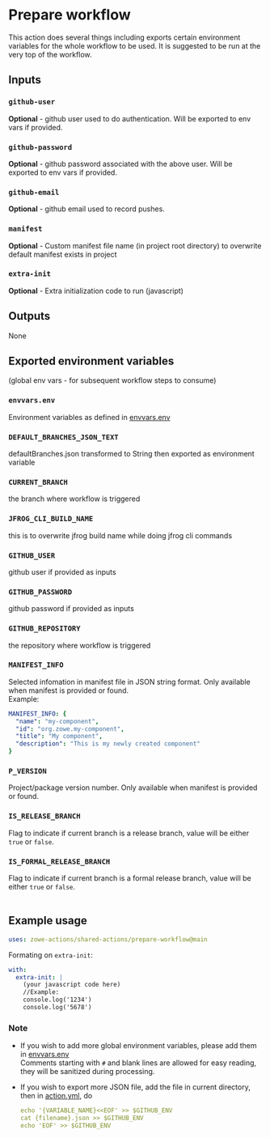 # Prepare workflow

This action does several things including exports certain environment variables for the whole workflow to be used. It is suggested to be run at the very top of the workflow.

## Inputs

### `github-user`

**Optional** - github user used to do authentication. Will be exported to env vars if provided.

### `github-password`

**Optional** - github password associated with the above user. Will be exported to env vars if provided.

### `github-email`

**Optional** - github email used to record pushes.

### `manifest`

**Optional** - Custom manifest file name (in project root directory) to overwrite default manifest exists in project

### `extra-init`

**Optional** - Extra initialization code to run (javascript)

## Outputs

None

## Exported environment variables

(global env vars - for subsequent workflow steps to consume)

### `envvars.env`

Environment variables as defined in [envvars.env](./envvars.env)

### `DEFAULT_BRANCHES_JSON_TEXT`

defaultBranches.json transformed to String then exported as environment variable

### `CURRENT_BRANCH`

the branch where workflow is triggered

### `JFROG_CLI_BUILD_NAME`

this is to overwrite jfrog build name while doing jfrog cli commands

### `GITHUB_USER`

github user if provided as inputs

### `GITHUB_PASSWORD`

github password if provided as inputs

### `GITHUB_REPOSITORY`

the repository where workflow is triggered

### `MANIFEST_INFO`

Selected infomation in manifest file in JSON string format. Only available when manifest is provided or found. <br />
Example:

```yaml
MANIFEST_INFO: {
  "name": "my-component",
  "id": "org.zowe.my-component",
  "title": "My component",
  "description": "This is my newly created component"
}
```

### `P_VERSION`

Project/package version number. Only available when manifest is provided or found.

### `IS_RELEASE_BRANCH`

Flag to indicate if current branch is a release branch, value will be either `true` or `false`.

### `IS_FORMAL_RELEASE_BRANCH`

Flag to indicate if current branch is a formal release branch, value will be either `true` or `false`.
<br /><br />

## Example usage

```yaml
uses: zowe-actions/shared-actions/prepare-workflow@main
```

Formating on `extra-init`:

```yaml
with:
  extra-init: |
    (your javascript code here)
    //Example:
    console.log('1234')
    console.log('5678') 
```

### Note

- If you wish to add more global environment variables, please add them in [envvars.env](./envvars.env)\
  Comments starting with `#` and blank lines are allowed for easy reading, they will be sanitized during processing.
- If you wish to export more JSON file, add the file in current directory, then in [action.yml](./action.yml), do

  ```yaml
  echo '{VARIABLE_NAME}<<EOF' >> $GITHUB_ENV
  cat {filename}.json >> $GITHUB_ENV
  echo 'EOF' >> $GITHUB_ENV
  ```

